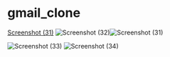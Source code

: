 # gmail_clone
[Screenshot (31)](https://github.com/Lucky4604/gmail/assets/87716511/64ad817a-f373-4c1c-8bef-e0e7576b68fe)
![Screenshot (32)](https://github.com/Lucky4604/gmail/assets/87716511/184623f4-a715-43eb-9517-de186246887f)![Screenshot (31)](https://github.com/Lucky4604/gmail/assets/87716511/b801dce7-31a1-4c00-8df6-75e503edd589)

![Screenshot (33)](https://github.com/Lucky4604/gmail/assets/87716511/e1084290-9787-439d-a66a-a4fdbe121c43)
![Screenshot (34)](https://github.com/Lucky4604/gmail/assets/87716511/39741c4d-ce44-4ba7-bf13-10eae032cb76)
